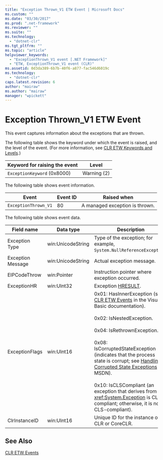 ```yaml
---
title: "Exception Thrown_V1 ETW Event | Microsoft Docs"
ms.custom: ""
ms.date: "03/30/2017"
ms.prod: ".net-framework"
ms.reviewer: ""
ms.suite: ""
ms.technology: 
  - "dotnet-clr"
ms.tgt_pltfrm: ""
ms.topic: "article"
helpviewer_keywords: 
  - "ExceptionThrown_V1 event [.NET Framework]"
  - "ETW, ExceptionThrown_V1 event (CLR)"
ms.assetid: 0d3da389-6b7b-40f6-a877-fac546d6019c
ms.technology: 
  - "dotnet-clr"
caps.latest.revision: 6
author: "mairaw"
ms.author: "mairaw"
manager: "wpickett"
---
```

# Exception Thrown_V1 ETW Event
This event captures information about the exceptions that are thrown.  
  
 The following table shows the keyword under which the event is raised, and the level of the event. (For more information, see [CLR ETW Keywords and Levels](../../../docs/framework/performance/clr-etw-keywords-and-levels.md).)  
  
|Keyword for raising the event|Level|  
|-----------------------------------|-----------|  
|`ExceptionKeyword` (0x8000)|Warning (2)|  
  
 The following table shows event information.  
  
|Event|Event ID|Raised when|  
|-----------|--------------|-----------------|  
|`ExceptionThrown_V1`|80|A managed exception is thrown.|  
  
 The following table shows event data.  
  
|Field name|Data type|Description|  
|----------------|---------------|-----------------|  
|Exception Type|win:UnicodeString|Type of the exception; for example, `System.NullReferenceException`.|  
|Exception Message|win:UnicodeString|Actual exception message.|  
|EIPCodeThrow|win:Pointer|Instruction pointer where exception occurred.|  
|ExceptionHR|win:UInt32|Exception [HRESULT](http://go.microsoft.com/fwlink/?LinkId=179679).|  
|ExceptionFlags|win:UInt16|0x01: HasInnerException (see [CLR ETW Events](../../../docs/framework/performance/clr-etw-events.md) in the Visual Basic documentation).<br /><br /> 0x02: IsNestedException.<br /><br /> 0x04: IsRethrownException.<br /><br /> 0x08: IsCorruptedStateException (indicates that the process state is corrupt; see [Handling Corrupted State Exceptions](http://go.microsoft.com/fwlink/?LinkId=179681) on MSDN).<br /><br /> 0x10: IsCLSCompliant (an exception that derives from <xref:System.Exception> is CLS-compliant; otherwise, it is not CLS-compliant).|  
|ClrInstanceID|win:UInt16|Unique ID for the instance of CLR or CoreCLR.|  
  
## See Also  
 [CLR ETW Events](../../../docs/framework/performance/clr-etw-events.md)
